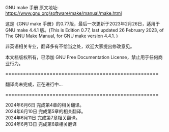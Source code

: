 GNU make 手册 原文地址: https://www.gnu.org/software/make/manual/make.html

这是《GNU make 手册》的0.77版，最后一次更新于2023年2月26日，适用于GNU make 4.4.1 版。(This is Edition 0.77, last updated 26 February 2023, of The GNU Make Manual, for GNU make version 4.4.1. )

非英语相关专业，翻译多有不恰当之处，欢迎大家提出修改意见。

本文档版权所有，已添加 GNU Free Documentation License，禁止用于任何商业行为。


====================================================

翻译尚未完成，正在进行中...

====================================================

2024年6月6日 完成第4章的相关翻译。<br>2024年6月10日   完成第5章的相关翻译。<br>2024年6月11日 完成第7章相关翻译。<br>2024年6月13日 完成第6章相关翻译